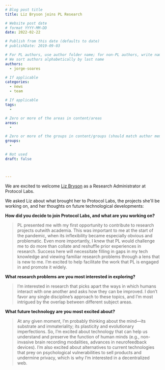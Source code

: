 ```yaml
---
# Blog post title
title: Liz Bryson joins PL Research

# Website post date
# format YYYY-MM-DD
date: 2022-02-22

# Publish from this date (defaults to date)
# publishDate: 2019-09-03

# For PL authors, use author folder name; for non-PL authors, write name as in paper within ""
# We sort authors alphabetically by last name
authors:
  - jorge-soares

# If applicable
categories:
  - news
  - team

# If applicable
tags:
  -

# Zero or more of the areas in content/areas
areas:
  -

# Zero or more of the groups in content/groups (should match author membership)
groups:
  -

# Not used
draft: false



---
```


We are excited to welcome [Liz Bryson](/authors/liz-bryson) as a Research Administrator at Protocol Labs.  

We asked Liz about what brought her to Protocol Labs, the projects she'll be working on, and her thoughts on future technological developments:

**How did you decide to join Protocol Labs, and what are you working on?**

> PL presented me with my first opportunity to contribute to research projects outwith academia. This was important to me at the start of the pandemic, when its inflexibility became especially obvious and problematic. Even more importantly, I knew that PL would challenge me to do more than collate and reshuffle prior experiences in research. Success here will necessitate filling in gaps in my tech knowledge and viewing familiar research problems through a lens that is new to me. I’m excited to help facilitate the work that PL is engaged in and promote it widely.

**What research problems are you most interested in exploring?**

> I’m interested in research that picks apart the ways in which humans interact with one another and asks how they can be improved. I don’t favor any single discipline’s approach to these topics, and I’m most intrigued by the overlap between different subject areas.

**What future technology are you most excited about?**

> At any given moment, I’m probably thinking about the mind—its substrate and immateriality; its plasticity and evolutionary imperfections. So, I’m excited about technology that can help us understand and preserve the function of human minds (e.g., non-invasive brain recording modalities, advances in neurofeedback devices). I’m also excited about alternatives to current technologies that prey on psychological vulnerabilities to sell products and undermine privacy, which is why I’m interested in a decentralized web.
